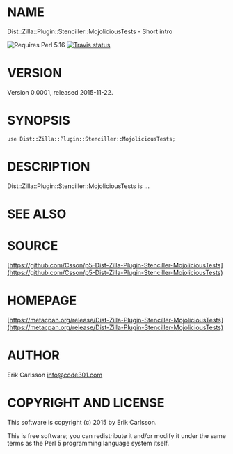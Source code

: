# NAME

Dist::Zilla::Plugin::Stenciller::MojoliciousTests - Short intro

![Requires Perl 5.16](https://img.shields.io/badge/perl-5.16-brightgreen.svg) [![Travis status](https://api.travis-ci.org/Csson/p5-Dist-Zilla-Plugin-Stenciller-MojoliciousTests.svg?branch=master)](https://travis-ci.org/Csson/p5-Dist-Zilla-Plugin-Stenciller-MojoliciousTests)

# VERSION

Version 0.0001, released 2015-11-22.

# SYNOPSIS

    use Dist::Zilla::Plugin::Stenciller::MojoliciousTests;

# DESCRIPTION

Dist::Zilla::Plugin::Stenciller::MojoliciousTests is ...

# SEE ALSO

# SOURCE

[https://github.com/Csson/p5-Dist-Zilla-Plugin-Stenciller-MojoliciousTests](https://github.com/Csson/p5-Dist-Zilla-Plugin-Stenciller-MojoliciousTests)

# HOMEPAGE

[https://metacpan.org/release/Dist-Zilla-Plugin-Stenciller-MojoliciousTests](https://metacpan.org/release/Dist-Zilla-Plugin-Stenciller-MojoliciousTests)

# AUTHOR

Erik Carlsson <info@code301.com>

# COPYRIGHT AND LICENSE

This software is copyright (c) 2015 by Erik Carlsson.

This is free software; you can redistribute it and/or modify it under
the same terms as the Perl 5 programming language system itself.
